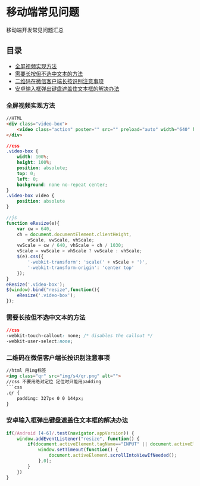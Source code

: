 # 移动端常见问题 #
移动端开发常见问题汇总

## 目录
- [全屏视频实现方法](#全屏视频实现方法)
- [需要长按但不选中文本的方法](#需要长按但不选中文本的方法)
- [二维码在微信客户端长按识别注意事项](#二维码在微信客户端长按识别注意事项)
- [安卓输入框弹出键盘遮盖住文本框的解决办法](#安卓输入框弹出键盘遮盖住文本框的解决办法)

### 全屏视频实现方法

```html
//HTML
<div class="video-box">
	<video class="action" poster="" src="" preload="auto" width="640" height="1030" x-webkit-airplay="true" playsinline="true" webkit-playsinline="true"></video>
</div>
```

```css
//css
.video-box {
	width: 100%;
	height: 100%;
	position: absolute;
	top: 0;
	left: 0;
	background: none no-repeat center; 
}
.video-box video {
    position: absolute
}
```

```javascript
//js
function eResize(e){
	var cw = 640,
	ch = document.documentElement.clientHeight,
		vScale, vwScale, vhScale;
	vwScale = cw / 640, vhScale = ch / 1030;
	vScale = vwScale > vhScale ? vwScale : vhScale;
	$(e).css({
		'-webkit-transform': 'scale(' + vScale + ')',
		'-webkit-transform-origin': 'center top'
	});
} 
eResize('.video-box');
$(window).bind("resize",function(){
	eResize('.video-box');
});
```


### 需要长按但不选中文本的方法

```css
//css
-webkit-touch-callout: none; /* disables the callout */
-webkit-user-select:none;
```

### 二维码在微信客户端长按识别注意事项

```html
//html 用img标签
<img class="qr" src="img/s4/qr.png" alt="">
//css 不要用绝对定位 定位时只能用padding
```css
.qr {
    padding: 327px 0 0 144px;
}
```

### 安卓输入框弹出键盘遮盖住文本框的解决办法

```javascript
if(/Android [4-6]/.test(navigator.appVersion)) {
	window.addEventListener("resize", function() {
		if(document.activeElement.tagName=="INPUT" || document.activeElement.tagName=="TEXTAREA") {
			window.setTimeout(function() {
				document.activeElement.scrollIntoViewIfNeeded();
			},0);
		}
	})
}
```

